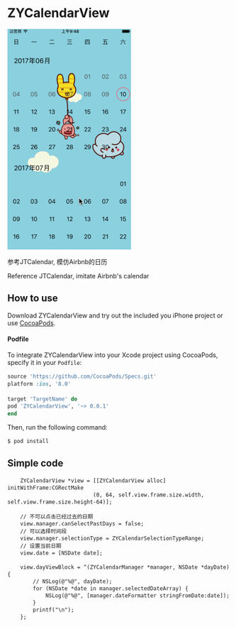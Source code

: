 # ZYCalendarView
![image](https://github.com/Yanyinghenmei/ZYCalendarView/raw/master/image.gif)

参考JTCalendar, 模仿Airbnb的日历

Reference JTCalendar, imitate Airbnb's calendar

## How to use
Download ZYCalendarView and try out the included you iPhone project or use [CocoaPods](http://cocoapods.org).

#### Podfile

To integrate ZYCalendarView into your Xcode project using CocoaPods, specify it in your `Podfile`:

```ruby
source 'https://github.com/CocoaPods/Specs.git'
platform :ios, '8.0'

target 'TargetName' do
pod 'ZYCalendarView', '~> 0.0.1'
end
```

Then, run the following command:

```bash
$ pod install
```

## Simple code

```objc
    ZYCalendarView *view = [[ZYCalendarView alloc] initWithFrame:CGRectMake
                           (0, 64, self.view.frame.size.width, self.view.frame.size.height-64)];
    
    // 不可以点击已经过去的日期
    view.manager.canSelectPastDays = false;
    // 可以选择时间段
    view.manager.selectionType = ZYCalendarSelectionTypeRange;
    // 设置当前日期
    view.date = [NSDate date];
    
    view.dayViewBlock = ^(ZYCalendarManager *manager, NSDate *dayDate) {
        // NSLog(@"%@", dayDate);
        for (NSDate *date in manager.selectedDateArray) {
            NSLog(@"%@", [manager.dateFormatter stringFromDate:date]);
        }
        printf("\n");
    };
```
